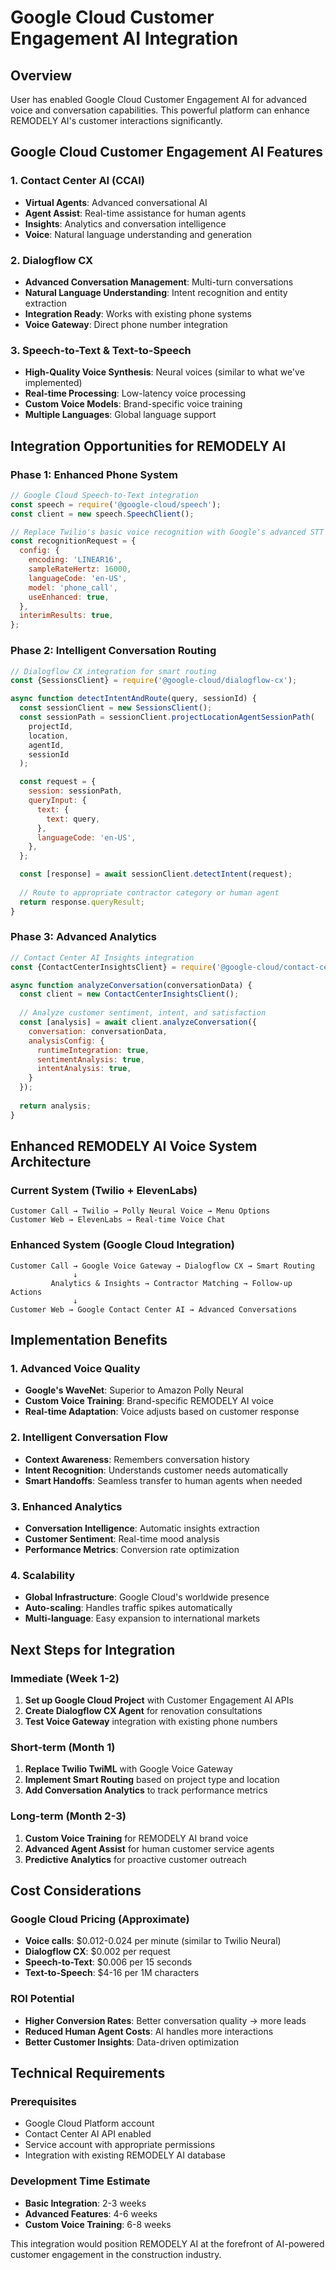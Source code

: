 # Google Cloud Customer Engagement AI Integration

## Overview
User has enabled Google Cloud Customer Engagement AI for advanced voice and conversation capabilities. This powerful platform can enhance REMODELY AI's customer interactions significantly.

## Google Cloud Customer Engagement AI Features

### 1. Contact Center AI (CCAI)
- **Virtual Agents**: Advanced conversational AI
- **Agent Assist**: Real-time assistance for human agents
- **Insights**: Analytics and conversation intelligence
- **Voice**: Natural language understanding and generation

### 2. Dialogflow CX
- **Advanced Conversation Management**: Multi-turn conversations
- **Natural Language Understanding**: Intent recognition and entity extraction
- **Integration Ready**: Works with existing phone systems
- **Voice Gateway**: Direct phone number integration

### 3. Speech-to-Text & Text-to-Speech
- **High-Quality Voice Synthesis**: Neural voices (similar to what we've implemented)
- **Real-time Processing**: Low-latency voice processing
- **Custom Voice Models**: Brand-specific voice training
- **Multiple Languages**: Global language support

## Integration Opportunities for REMODELY AI

### Phase 1: Enhanced Phone System
```javascript
// Google Cloud Speech-to-Text integration
const speech = require('@google-cloud/speech');
const client = new speech.SpeechClient();

// Replace Twilio's basic voice recognition with Google's advanced STT
const recognitionRequest = {
  config: {
    encoding: 'LINEAR16',
    sampleRateHertz: 16000,
    languageCode: 'en-US',
    model: 'phone_call',
    useEnhanced: true,
  },
  interimResults: true,
};
```

### Phase 2: Intelligent Conversation Routing
```javascript
// Dialogflow CX integration for smart routing
const {SessionsClient} = require('@google-cloud/dialogflow-cx');

async function detectIntentAndRoute(query, sessionId) {
  const sessionClient = new SessionsClient();
  const sessionPath = sessionClient.projectLocationAgentSessionPath(
    projectId,
    location,
    agentId,
    sessionId
  );

  const request = {
    session: sessionPath,
    queryInput: {
      text: {
        text: query,
      },
      languageCode: 'en-US',
    },
  };

  const [response] = await sessionClient.detectIntent(request);
  
  // Route to appropriate contractor category or human agent
  return response.queryResult;
}
```

### Phase 3: Advanced Analytics
```javascript
// Contact Center AI Insights integration
const {ContactCenterInsightsClient} = require('@google-cloud/contact-center-insights');

async function analyzeConversation(conversationData) {
  const client = new ContactCenterInsightsClient();
  
  // Analyze customer sentiment, intent, and satisfaction
  const [analysis] = await client.analyzeConversation({
    conversation: conversationData,
    analysisConfig: {
      runtimeIntegration: true,
      sentimentAnalysis: true,
      intentAnalysis: true,
    }
  });
  
  return analysis;
}
```

## Enhanced REMODELY AI Voice System Architecture

### Current System (Twilio + ElevenLabs)
```
Customer Call → Twilio → Polly Neural Voice → Menu Options
Customer Web → ElevenLabs → Real-time Voice Chat
```

### Enhanced System (Google Cloud Integration)
```
Customer Call → Google Voice Gateway → Dialogflow CX → Smart Routing
              ↓
         Analytics & Insights → Contractor Matching → Follow-up Actions
              ↓
Customer Web → Google Contact Center AI → Advanced Conversations
```

## Implementation Benefits

### 1. Advanced Voice Quality
- **Google's WaveNet**: Superior to Amazon Polly Neural
- **Custom Voice Training**: Brand-specific REMODELY AI voice
- **Real-time Adaptation**: Voice adjusts based on customer response

### 2. Intelligent Conversation Flow
- **Context Awareness**: Remembers conversation history
- **Intent Recognition**: Understands customer needs automatically
- **Smart Handoffs**: Seamless transfer to human agents when needed

### 3. Enhanced Analytics
- **Conversation Intelligence**: Automatic insights extraction
- **Customer Sentiment**: Real-time mood analysis
- **Performance Metrics**: Conversion rate optimization

### 4. Scalability
- **Global Infrastructure**: Google Cloud's worldwide presence
- **Auto-scaling**: Handles traffic spikes automatically
- **Multi-language**: Easy expansion to international markets

## Next Steps for Integration

### Immediate (Week 1-2)
1. **Set up Google Cloud Project** with Customer Engagement AI APIs
2. **Create Dialogflow CX Agent** for renovation consultations
3. **Test Voice Gateway** integration with existing phone numbers

### Short-term (Month 1)
1. **Replace Twilio TwiML** with Google Voice Gateway
2. **Implement Smart Routing** based on project type and location
3. **Add Conversation Analytics** to track performance metrics

### Long-term (Month 2-3)
1. **Custom Voice Training** for REMODELY AI brand voice
2. **Advanced Agent Assist** for human customer service agents
3. **Predictive Analytics** for proactive customer outreach

## Cost Considerations

### Google Cloud Pricing (Approximate)
- **Voice calls**: $0.012-0.024 per minute (similar to Twilio Neural)
- **Dialogflow CX**: $0.002 per request
- **Speech-to-Text**: $0.006 per 15 seconds
- **Text-to-Speech**: $4-16 per 1M characters

### ROI Potential
- **Higher Conversion Rates**: Better conversation quality → more leads
- **Reduced Human Agent Costs**: AI handles more interactions
- **Better Customer Insights**: Data-driven optimization

## Technical Requirements

### Prerequisites
- Google Cloud Platform account
- Contact Center AI API enabled
- Service account with appropriate permissions
- Integration with existing REMODELY AI database

### Development Time Estimate
- **Basic Integration**: 2-3 weeks
- **Advanced Features**: 4-6 weeks
- **Custom Voice Training**: 6-8 weeks

This integration would position REMODELY AI at the forefront of AI-powered customer engagement in the construction industry.
